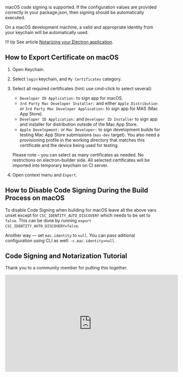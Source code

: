 macOS code signing is supported. If the configuration values are provided correctly in your package.json, then signing should be automatically executed.

On a macOS development machine, a valid and appropriate identity from your keychain will be automatically used.

!!! tip
    See article [Notarizing your Electron application](https://kilianvalkhof.com/2019/electron/notarizing-your-electron-application/).

## How to Export Certificate on macOS

1. Open Keychain.
2. Select `login` keychain, and `My Certificates` category.
3. Select all required certificates (hint: use cmd-click to select several):
   * `Developer ID Application:` to sign app for macOS.
   * `3rd Party Mac Developer Installer:` and either `Apple Distribution` or `3rd Party Mac Developer Application:` to sign app for MAS (Mac App Store).
   * `Developer ID Application:` and `Developer ID Installer` to sign app and installer for distribution outside of the Mac App Store.
   * `Apple Development:` or `Mac Developer:` to sign development builds for testing Mac App Store submissions (`mas-dev` target). You also need a provisioning profile in the working directory that matches this certificate and the device being used for testing.

   Please note – you can select as many certificates as needed. No restrictions on electron-builder side.
   All selected certificates will be imported into temporary keychain on CI server.
4. Open context menu and `Export`.

## How to Disable Code Signing During the Build Process on macOS

To disable Code Signing when building for macOS leave all the above vars unset except for `CSC_IDENTITY_AUTO_DISCOVERY` which needs to be set to `false`. This can be done by running `export CSC_IDENTITY_AUTO_DISCOVERY=false`.

Another way — set `mac.identity` to `null`. You can pass aditional configuration using CLI as well: `-c.mac.identity=null`.

## Code Signing and Notarization Tutorial
Thank you to a community member for putting this together.

<iframe width="560" height="315" src="https://www.youtube.com/embed/hYBLfjT57hU?si=lADhxKdYM_5mHsPo" title="MacOS Code Signing in Electron" frameborder="0" allow="accelerometer; autoplay; clipboard-write; encrypted-media; gyroscope; picture-in-picture; web-share" referrerpolicy="strict-origin-when-cross-origin" allowfullscreen></iframe>